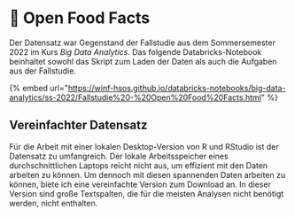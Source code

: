 # 📂 Open Food Facts

Der Datensatz war Gegenstand der Fallstudie aus dem Sommersemester 2022 im Kurs _Big Data Analytics_. Das folgende Databricks-Notebook beinhaltet sowohl das Skript zum Laden der Daten als auch die Aufgaben aus der Fallstudie.

{% embed url="https://winf-hsos.github.io/databricks-notebooks/big-data-analytics/ss-2022/Fallstudie%20-%20Open%20Food%20Facts.html" %}

## Vereinfachter Datensatz

Für die Arbeit mit einer lokalen Desktop-Version von R und RStudio ist der Datensatz zu umfangreich. Der lokale Arbeitsspeicher eines durchschnittlichen Laptops reicht nicht aus, um effizient mit den Daten arbeiten zu können. Um dennoch mit diesen spannenden Daten arbeiten zu können, biete ich eine vereinfachte Version zum Download an. In dieser Version sind große Textspalten, die für die meisten Analysen nicht benötigt werden, nicht enthalten.

